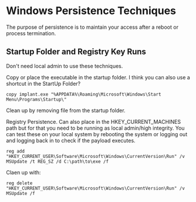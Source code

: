 # Windows Persistence Techniques

The purpose of persistence is to maintain your access after a reboot or process termination.

## Startup Folder and Registry Key Runs

Don't need local admin to use these techniques.

Copy or place the executable in the startup folder. I think you can also use a shortcut in the StartUp Folder?

```
copy implant.exe "%APPDATA%\Roaming\Microsoft\Windows\Start Menu\Programs\Startup\"
```

Clean up by removing file from the startup folder.

Registry Persistence. Can also place in the HKEY_CURRENT_MACHINES path but for that you need to be running as local admin/high integrity. You can test these on your local system by rebooting the system or logging out and logging back in to check if the payload executes.

```
reg add "HKEY_CURRENT_USER\Software\Microsoft\Windows\CurrentVersion\Run" /v MSUpdate /t REG_SZ /d C:\path\to\exe /f
```

Claen up with:
```
reg delete "HKEY_CURRENT_USER\Software\Microsoft\Windows\CurrentVersion\Run" /v MSUpdate /f
```